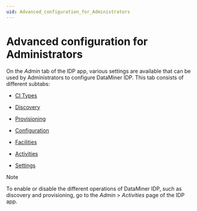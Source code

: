 ```yaml
---
uid: Advanced_configuration_for_Administrators
---
```


# Advanced configuration for Administrators

On the *Admin* tab of the IDP app, various settings are available that can be used by Administrators to configure DataMiner IDP. This tab consists of different subtabs:

- [CI Types](xref:CI_Types)

- [Discovery](xref:Discovery)

- [Provisioning](xref:Provisioning)

- [Configuration](xref:Configuration)

- [Facilities](xref:Facilities)

- [Activities](xref:Admin_activities)

- [Settings](xref:Settings)

> [!NOTE]
> To enable or disable the different operations of DataMiner IDP, such as discovery and provisioning, go to the *Admin* > *Activities* page of the IDP app.
